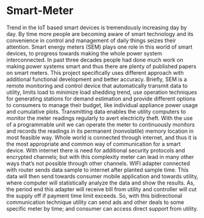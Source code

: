 # Smart-Meter
Trend in the IoT based smart devices is tremendously increasing day by day. By time more people are becoming aware of smart technology and its convenience in control and management of daily things seizes their attention. Smart energy meters (SEM) plays one role in this world of smart devices, to progress towards making the whole power system interconnected.  In past three decades people had done much work on making power systems smart and thus there are plenty of published papers on smart meters. This project specifically uses different approach with additional functional development and better accuracy. Briefly, SEM is a remote monitoring and control device that automatically transmit data to utility, limits load to minimize load shedding trend, use operation techniques for generating stations for demand estimation and provide different options to consumers to manage their budget, like individual appliance power usage and cumulative plots. Transmitting data enables the utility computers to monitor the meter readings regularly to avert electricity theft. With the use of a programmable unit we can operate the meter to continuously monitors and records the readings in its permanent (nonvolatile) memory location in most feasible way.  Whole world is connected through internet, and thus it is the most appropriate and common way of communication for a smart device. With internet there is need for additional security protocols and encrypted channels; but with this complexity meter can lead in many other ways that’s not possible through other channels. WIFI adapter connected with router sends data sample to internet after planted sample time. This data will then send towards consumer mobile application and towards utility, where computer will statistically analyze the data and show the results. As, the period end this adapter will receive bill from utility and controller will cut the supply off if payment time limit exceeds. So, with this bidirectional communication technique utility can send ads and other deals to some specific meter by time; and consumer can access direct support from utility.
